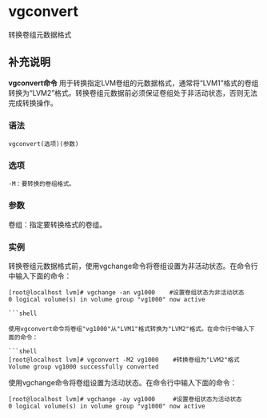 vgconvert
===

转换卷组元数据格式

## 补充说明

**vgconvert命令** 用于转换指定LVM卷组的元数据格式，通常将“LVM1”格式的卷组转换为“LVM2”格式。转换卷组元数据前必须保证卷组处于非活动状态，否则无法完成转换操作。

### 语法  

```shell
vgconvert(选项)(参数)
```

### 选项  

```shell
-M：要转换的卷组格式。
```

### 参数  

卷组：指定要转换格式的卷组。

### 实例  

转换卷组元数据格式前，使用vgchange命令将卷组设置为非活动状态。在命令行中输入下面的命令：

```shell
[root@localhost lvm]# vgchange -an vg1000    #设置卷组状态为非活动状态
0 logical volume(s) in volume group "vg1000" now active 

```shell

使用vgconvert命令将卷组"vg1000"从"LVM1"格式转换为"LVM2"格式。在命令行中输入下面的命令：

```shell
[root@localhost lvm]# vgconvert -M2 vg1000    #转换卷组为"LVM2"格式
Volume group vg1000 successfully converted
```

使用vgchange命令将卷组设置为活动状态。在命令行中输入下面的命令：

```shell
[root@localhost lvm]# vgchange -ay vg1000     #设置卷组状态为活动状态
0 logical volume(s) in volume group "vg1000" now active
```


<!-- Linux命令行搜索引擎：https://jaywcjlove.github.io/linux-command/ -->